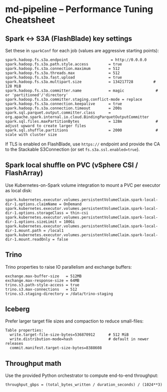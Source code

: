 
# md-pipeline – Performance Tuning Cheatsheet

## Spark ↔ S3A (FlashBlade) key settings
Set these in `sparkConf` for each job (values are aggressive starting points):

```
spark.hadoop.fs.s3a.endpoint                   = http://0.0.0.0
spark.hadoop.fs.s3a.path.style.access         = true
spark.hadoop.fs.s3a.connection.maximum        = 512
spark.hadoop.fs.s3a.threads.max               = 512
spark.hadoop.fs.s3a.fast.upload               = true
spark.hadoop.fs.s3a.multipart.size            = 134217728         # 128 MiB
spark.hadoop.fs.s3a.committer.name            = magic              # or 'partitioned'/'directory'
spark.hadoop.fs.s3a.committer.staging.conflict-mode = replace
spark.hadoop.fs.s3a.connection.keepalive      = true
spark.hadoop.fs.s3a.connection.timeout        = 200s
spark.sql.parquet.output.committer.class      = org.apache.spark.internal.io.cloud.BindingParquetOutputCommitter
spark.sql.files.maxPartitionBytes             = 128m               # adjust upward to create larger files
spark.sql.shuffle.partitions                  = 2000               # scale with cluster size
```

If TLS is enabled on FlashBlade, use `https://` endpoint and provide the CA to the Stackable S3Connection (or set `fs.s3a.ssl.enabled=true`).

## Spark local shuffle on PVC (vSphere CSI / FlashArray)
Use Kubernetes-on-Spark volume integration to mount a PVC per executor as local disk:

```
spark.kubernetes.executor.volumes.persistentVolumeClaim.spark-local-dir-1.options.claimName = OnDemand
spark.kubernetes.executor.volumes.persistentVolumeClaim.spark-local-dir-1.options.storageClass = thin-csi
spark.kubernetes.executor.volumes.persistentVolumeClaim.spark-local-dir-1.options.sizeLimit = 100Gi
spark.kubernetes.executor.volumes.persistentVolumeClaim.spark-local-dir-1.mount.path = /local1
spark.kubernetes.executor.volumes.persistentVolumeClaim.spark-local-dir-1.mount.readOnly = false
```

## Trino
Trino properties to raise IO parallelism and exchange buffers:

```
exchange.max-buffer-size   = 512MB
exchange.max-response-size = 64MB
trino.s3.path-style-access = true
trino.s3.max-connections   = 512
trino.s3.staging-directory = /data/trino-staging
```

## Iceberg
Prefer larger target file sizes and compaction to reduce small-files:
```
Table properties:
  write.target-file-size-bytes=536870912      # 512 MiB
  write.distribution-mode=hash                # default in newer releases
  commit.manifest.target-size-bytes=8388608
```

## Throughput math
Use the provided Python orchestrator to compute end-to-end throughput:
```
throughput_gbps = (total_bytes_written / duration_seconds) / (1024**3)
```

